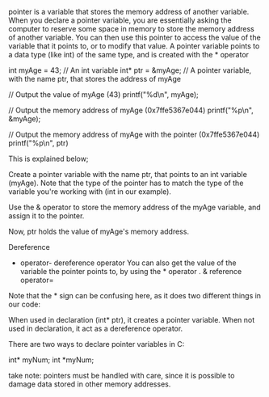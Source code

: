 pointer is a variable that stores the memory address of another variable.
When you declare a pointer variable, you are essentially asking the computer to reserve some space in memory to store the memory address of another variable. You can then use this pointer to access the value of the variable that it points to, or to modify that value.
A pointer variable points to a data type (like int) of the same type, and is created with the * operator

int myAge = 43;     // An int variable
int* ptr = &myAge;  // A pointer variable, with the name ptr, that stores the address of myAge

// Output the value of myAge (43)
printf("%d\n", myAge);

// Output the memory address of myAge (0x7ffe5367e044)
printf("%p\n", &myAge);

// Output the memory address of myAge with the pointer (0x7ffe5367e044)
printf("%p\n", ptr)

This is explained below;

Create a pointer variable with the name ptr, that points to an int variable (myAge). Note that the type of the pointer has to match the type of the variable you're working with (int in our example).

Use the & operator to store the memory address of the myAge variable, and assign it to the pointer.

Now, ptr holds the value of myAge's memory address.

Dereference

* operator- dereference operator
	You can also get the value of the variable the pointer points to, by using the * operator  .
& reference operator= 

Note that the * sign can be confusing here, as it does two different things in our code:

When used in declaration (int* ptr), it creates a pointer variable.
When not used in declaration, it act as a dereference operator.

There are two ways to declare pointer variables in C:

int* myNum;
int *myNum;

take note:
pointers must be handled with care, since it is possible to damage data stored in other memory addresses.
